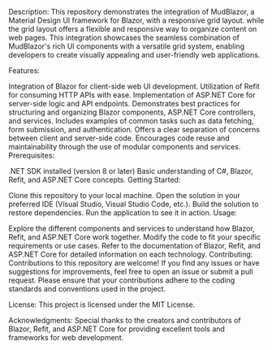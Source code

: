 Description:
This repository demonstrates the integration of MudBlazor, a Material Design UI framework for Blazor, 
with a responsive grid layout.
while the grid layout offers a flexible and responsive way to organize content on web pages. This integration showcases the seamless combination of MudBlazor's rich UI components 
with a versatile grid system, enabling developers to create visually appealing and user-friendly web applications.

Features:

Integration of Blazor for client-side web UI development.
Utilization of Refit for consuming HTTP APIs with ease.
Implementation of ASP.NET Core for server-side logic and API endpoints.
Demonstrates best practices for structuring and organizing Blazor components, ASP.NET Core controllers, and services.
Includes examples of common tasks such as data fetching, form submission, and authentication.
Offers a clear separation of concerns between client and server-side code.
Encourages code reuse and maintainability through the use of modular components and services.
Prerequisites:

.NET SDK installed (version 8 or later)
Basic understanding of C#, Blazor, Refit, and ASP.NET Core concepts.
Getting Started:

Clone this repository to your local machine.
Open the solution in your preferred IDE (Visual Studio, Visual Studio Code, etc.).
Build the solution to restore dependencies.
Run the application to see it in action.
Usage:

Explore the different components and services to understand how Blazor, Refit, and ASP.NET Core work together.
Modify the code to fit your specific requirements or use cases.
Refer to the documentation of Blazor, Refit, and ASP.NET Core for detailed information on each technology.
Contributing:
Contributions to this repository are welcome! If you find any issues or have suggestions for improvements, feel free to open an issue or submit a pull request. Please ensure that your contributions adhere to the coding standards and conventions used in the project.

License:
This project is licensed under the MIT License.

Acknowledgments:
Special thanks to the creators and contributors of Blazor, Refit, and ASP.NET Core for providing excellent tools and frameworks for web development.
